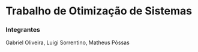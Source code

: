 # Trabalho de Otimização de Sistemas

### Integrantes
Gabriel Oliveira, Luigi Sorrentino, Matheus Pôssas
